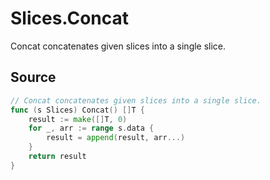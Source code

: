 # Slices.Concat

Concat concatenates given slices into a single slice.

## Source

```go
// Concat concatenates given slices into a single slice.
func (s Slices) Concat() []T {
	result := make([]T, 0)
	for _, arr := range s.data {
		result = append(result, arr...)
	}
	return result
}
```